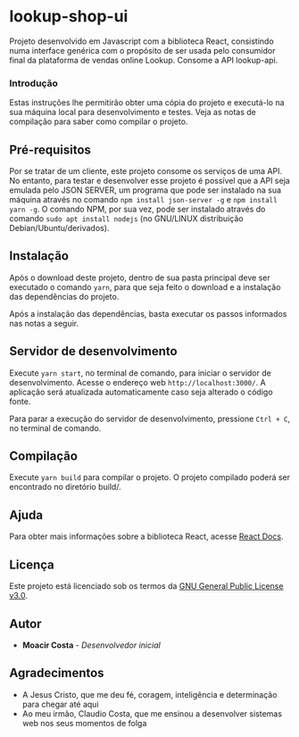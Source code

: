 # lookup-shop-ui
Projeto desenvolvido em Javascript com a biblioteca React, consistindo numa interface genérica com o propósito de ser usada pelo consumidor final da plataforma de vendas online Lookup. Consome a API lookup-api.

### Introdução

Estas instruções lhe permitirão obter uma cópia do projeto e executá-lo na sua máquina local para desenvolvimento e testes. Veja as notas de compilação para saber como compilar o projeto.

## Pré-requisitos

Por se tratar de um cliente, este projeto consome os serviços de uma API. No entanto, para testar e desenvolver esse projeto é possível que a API seja emulada pelo JSON SERVER, um programa que pode ser instalado na sua máquina através no comando `npm install json-server -g` e `npm install yarn -g`. O comando NPM, por sua vez, pode ser instalado através do comando `sudo apt install nodejs` (no GNU/LINUX distribuição Debian/Ubuntu/derivados).

## Instalação

Após o download deste projeto, dentro de sua pasta principal deve ser executado o comando `yarn`, para que seja feito o download e a instalação das dependências do projeto.

Após a instalação das dependências, basta executar os passos informados nas notas a seguir.

## Servidor de desenvolvimento

Execute `yarn start`, no terminal de comando, para iniciar o servidor de desenvolvimento. Acesse o endereço web `http://localhost:3000/`. A aplicação será atualizada automaticamente caso seja alterado o código fonte.

Para parar a execução do servidor de desenvolvimento, pressione `Ctrl + C`, no terminal de comando.

## Compilação

Execute `yarn build` para compilar o projeto. O projeto compilado poderá ser encontrado no diretório build/.

## Ajuda

Para obter mais informações sobre a biblioteca React, acesse [React Docs](https://pt-br.reactjs.org/docs/getting-started.html).

## Licença

Este projeto está licenciado sob os termos da [GNU General Public License v3.0](http://licencas.softwarelivre.org/gpl-3.0.pt-br.html).

## Autor

* **Moacir Costa** - *Desenvolvedor inicial*

## Agradecimentos

* A Jesus Cristo, que me deu fé, coragem, inteligência e determinação para chegar até aqui
* Ao meu irmão, Claudio Costa, que me ensinou a desenvolver sistemas web nos seus momentos de folga
